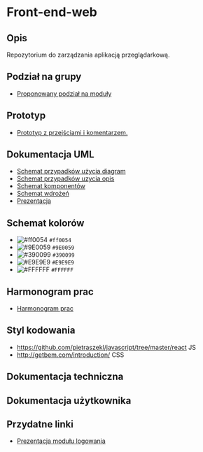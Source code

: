 # Front-end-web
## Opis
Repozytorium do zarządzania aplikacją przeglądarkową.

## Podział na grupy
 - [Proponowany podział na moduły](https://drive.google.com/drive/folders/1hJk0j9teNxnVLHJ8YsPfaSLLDiJaZ2qx?usp=sharing)

## Prototyp
 - [Prototyp z przejściami i komentarzem.](https://www.figma.com/proto/bWQcCu0oyINNYOpwzYLUJk/baUHInia?node-id=1%3A2&scaling=min-zoom)
## Dokumentacja UML
 - [Schemat przypadków użycia diagram](https://drive.google.com/file/d/1c__wzrMUO9CvHcKrnbMK5Bi-dVW4CVoF/view?usp=sharing)
 - [Schemat przypadków uzycia opis](https://tulodz-my.sharepoint.com/:w:/g/personal/203397_edu_p_lodz_pl/ERo7dqVIcopMvTmSuVMmC-0BmoE1jLfLnOCESvNYN7Dv-g?e=aGdwlG)
 - [Schemat komponentów](https://drive.google.com/file/d/1H8WQYgVC9eKiz91uFSQgNwK2UbaL1x9r/view?usp=sharing)
 - [Schemat wdrożeń](https://drive.google.com/file/d/1vejCA3a9nZj2WsQgX1_k1FKx8IChuVTD/view?usp=sharing)
 - [Prezentacja](https://drive.google.com/file/d/1RH93QxIK4HJ6j_dJj_1u-Tffxm4fcVvp/view?usp=sharing)

## Schemat kolorów
 - ![#ff0054](https://via.placeholder.com/15/ff0054/000000?text=+) `#ff0054`
 - ![#9E0059](https://via.placeholder.com/15/9E0059/000000?text=+) `#9E0059`
 - ![#390099](https://via.placeholder.com/15/390099/000000?text=+) `#390099`
 - ![#E9E9E9](https://via.placeholder.com/15/E9E9E9/000000?text=+) `#E9E9E9`
 - ![#FFFFFF](https://via.placeholder.com/15/FFFFFF/000000?text=+) `#FFFFFF`

## Harmonogram prac
- [Harmonogram prac](https://tulodz-my.sharepoint.com/:x:/g/personal/203397_edu_p_lodz_pl/EVH4pdjqYZtJjc2Gu8fg9tYB35wwDsOkFj1J4kTV7eaSmQ?e=9Vr4dM)

## Styl kodowania
- https://github.com/pietraszekl/javascript/tree/master/react JS
- http://getbem.com/introduction/ CSS

## Dokumentacja techniczna

## Dokumentacja użytkownika

## Przydatne linki
- [Prezentacja modułu logowania](https://tulodz-my.sharepoint.com/:b:/g/personal/224384_edu_p_lodz_pl/EUDMAxZqo1RDrxcH5jxTQaABIq0NjnNEZ08n_gkGOqP0XQ?e=Gl0WVQ)






